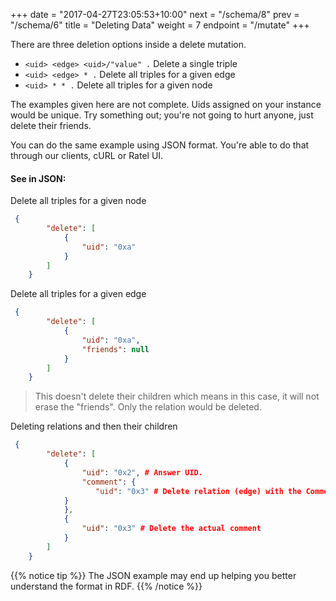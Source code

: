 +++
date = "2017-04-27T23:05:53+10:00"
next = "/schema/8"
prev = "/schema/6"
title = "Deleting Data"
weight = 7
endpoint = "/mutate"
+++

There are three deletion options inside a delete mutation.

* `<uid> <edge> <uid>/"value" .`  Delete a single triple
* `<uid> <edge> * .`  Delete all triples for a given edge
*  `<uid> * * .` Delete all triples for a given node

The examples given here are not complete. Uids assigned on your
instance would be unique. Try something out; you're not going
to hurt anyone, just delete their friends.


You can do the same example using JSON format. You're able to do that through our clients, cURL or Ratel UI.

#### See in JSON:

Delete all triples for a given node

```JSON
 {
        "delete": [
            {
                "uid": "0xa"
            }
        ]
    }
```

Delete all triples for a given edge

```JSON
 {
        "delete": [
            {
                "uid": "0xa",
                "friends": null
            }
        ]
    }
```
>This doesn't delete their children which means in this case, it will not erase the "friends". Only the relation would be deleted.

Deleting relations and then their children

```JSON
 {
        "delete": [
            {
                "uid": "0x2", # Answer UID.
                "comment": {
                   "uid": "0x3" # Delete relation (edge) with the Comment
            }
            },
            {
                "uid": "0x3" # Delete the actual comment
            }
        ]
    }
```

{{% notice tip %}}
The JSON example may end up helping you better understand the format in RDF.
{{% /notice %}}
